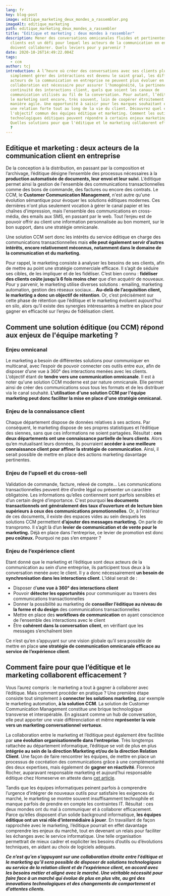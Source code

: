 ```yaml
---
lang: fr
key: blog-post
image: editique_marketing_deux_mondes_a_rassembler.png
imageAlt: editique_marketing
path: editique_marketing_deux_mondes_a_rassembler
title: "Editique et marketing : deux mondes à rassembler"
description: Mener des conversations omnicanales fluides et pertinentes avec ses
  clients est un défi pour lequel les acteurs de la communication en entreprise
  doivent collaborer. Quels leviers pour y parvenir ?
date: 2020-10-26T14:49:22.004Z
tags:
  - ccm
author: tcj
introduction: A l’heure où créer des conversations avec ses clients plutôt que
  simplement gérer des intéractions est devenu le saint graal, les différents
  acteurs de la communication en entreprise ne peuvent plus évoluer en silo. Une
  collaboration est nécessaire pour assurer l'homogénéité, la pertinence et la
  continuité des interactions client, quels que soient les canaux de
  communication utilisés au fil de la conversation. Pour autant, l’éditique et
  le marketing sont encore, très souvent, loin de coopérer étroitement et de
  manière agile. Une opportunité à saisir pour les marques souhaitant entretenir
  une relation forte tout au long de la vie du client. Découvrez quel est
  l'objectif commun des équipes éditique et marketing. Comment les outils
  technologiques éditiques peuvent répondre à certains enjeux marketing ?
  Quelles solutions pour que l'éditique et le marketing collaborent efficacement
  ?
---
```

## Editique et marketing : deux acteurs de la communication client en entreprise

De la conception à la distribution, en passant par la composition et l’archivage, l’éditique désigne l’ensemble des processus nécessaires à la **production automatisée de documents, leur envoi et leur suivi**. L’éditique permet ainsi la gestion de l'ensemble des communications transactionnelles comme des bons de commande, des factures ou encore des contrats. Le CCM, le **Customer Communication Management**, n'est autre qu'une évolution sémantique pour évoquer les solutions éditiques modernes. Ces dernières n'ont plus seulement vocation à gérer le canal papier et les chaînes d'impression, mais l'ensemble des communications en cross-média, des emails aux SMS, en passant par le web. Tout l’enjeu est de pouvoir offrir au client une information personnalisée au bon moment, sur le bon support, dans une stratégie omnicanale.

Une solution CCM sert donc les intérêts du service éditique en charge des communications transactionnelles mais **elle peut également servir d’autres intérêts, encore relativement méconnus, notamment dans le domaine de la communication et du marketing.**

Pour rappel, le marketing consiste à analyser les besoins de ses clients, afin de mettre au point une stratégie commerciale efficace. Il s’agit de séduire ses cibles, de les impliquer et de les fidéliser. C’est bien connu : **fidéliser des clients coûte jusqu’à 6 fois moins cher** que d’en acquérir de nouveaux. Pour y parvenir, le marketing utilise diverses solutions : emailing, marketing automation, gestion des réseaux sociaux… **Au-delà de l’acquisition client, le marketing a donc un objectif de rétention**. Or, c’est précisément sur cette phase de rétention que l’éditique et le marketing évoluent aujourd’hui en silo, alors qu’il existe des synergies intéressantes à mettre en place pour gagner en efficacité sur l’enjeu de fidélisation client.

## Comment une solution éditique (ou CCM) répond aux enjeux de l'équipe marketing ?

### **Enjeu omnicanal**

Le marketing a besoin de différentes solutions pour communiquer en multicanal, avec l’espoir de pouvoir connecter ces outils entre eux, afin de disposer d’une vue à 360° des interactions menées avec les clients. L’objectif étant de **tendre vers une communication omnicanale**. Il est à noter qu'une solution CCM moderne est par nature omnicanale. Elle permet ainsi de créer des communications sous tous les formats et de les distribuer via le canal souhaité. **L'utilisation d'une solution CCM par l'équipe marketing peut donc faciliter la mise en place d'une stratégie omnicanal.**

### **Enjeu de la connaissance client**

Chaque département dispose de données relatives à ses actions. Par conséquent, le marketing dispose de ses propres statistiques et l’éditique des siennes, sans que ces informations ne soient partagées. Résultat : **ces deux départements ont une connaissance partielle de leurs clients**. Alors qu’en mutualisant leurs données, ils pourraient **accéder à une meilleure connaissance client pour affiner la stratégie de communication**. Ainsi, il serait possible de mettre en place des actions marketing davantage pertinentes.

### **Enjeu de l’upsell et du cross-sell**

Validation de commande, facture, relevé de compte… Les communications transactionnelles peuvent être d’ordre légal ou présenter un caractère obligatoire. Les informations qu’elles contiennent sont parfois sensibles et d’un certain degré d’importance. C'est pourquoi **les documents transactionnels ont généralement des taux d’ouverture et de lecture bien supérieurs à ceux des communications promotionnelles**. Or, à l’intérieur de ces documents, il existe des espaces vides au sein desquels les solutions CCM permettent **d’ajouter des messages marketing.** On parle de transpromo. Il s’agit là d’un **levier de communication et de vente pour le marketing.** Déjà en place dans l'entreprise, ce levier de promotion est donc **peu coûteux.** Pourquoi ne pas s’en emparer ?

### **Enjeu de l’expérience client**

Etant donné que le marketing et l’éditique sont deux acteurs de la communication au sein d’une entreprise, ils participent tous deux à la conversation menée avec le client. Il y a donc nécessairement **un besoin de synchronisation dans les interactions client**. L’idéal serait de :

* Disposer d’**une vue à 360° des interactions client**
* Pouvoir **détecter les opportunités** pour communiquer au travers des communications transactionnelles
* Donner la possibilité au marketing de **conseiller l’éditique au niveau de la forme et du design** des communications transactionnelles
* Mettre en place des **workflows de communication** en ayant conscience de l’ensemble des interactions avec le client
* Être **cohérent dans la conversation** **client**, en vérifiant que les messages s’enchaînent bien

Ce n’est qu’en s’appuyant sur une vision globale qu’il sera possible de mettre en place **une stratégie de communication omnicanale efficace au service de l’expérience client**.

## **Comment faire pour que l’éditique et le marketing collaborent efficacement ?**

Vous l’aurez compris : le marketing a tout à gagner à collaborer avec l’éditique. Mais comment procéder en pratique ? Une première étape consiste tout simplement à **connecter les solutions marketing**, par exemple le marketing automation, **à la solution CCM**. La solution de Customer Communication Management constitue une brique technologique transverse et interopérable. En agissant comme un hub de conversation, elle peut apporter une vraie différenciation et même **représenter la voie vers un marketing conversationnel vertueux**.

La collaboration entre le marketing et l’éditique peut également être facilitée par **une évolution organisationnelle dans l’entreprise**. Très longtemps rattachée au département informatique, l’éditique se voit de plus en plus **intégrée au sein de la direction Marketing et/ou de la direction Relation Client**. Une façon de faire rencontrer les équipes, de mettre en place un processus de cocréation des communications grâce à une complémentarité des deux expertises, mais également de **gagner en réactivité**. Florence Rocher, auparavant responsable marketing et aujourd’hui responsable éditique chez Homeserve en atteste dans [cet article](https://www.docaufutur.fr/2017/04/02/portrait-femme-responsable-editique-florence-rocher-homeserve-mail-quality-club/).

Tandis que les équipes informatiques peinent parfois à comprendre l’urgence d’intégrer de nouveaux outils pour satisfaire les exigences du marché, le marketing se montre souvent insuffisamment technophile et manque parfois de prendre en compte les contraintes IT. Résultat : ces deux mondes ont du mal à communiquer et à collaborer efficacement. Parce qu’elles disposent d’un solide background informatique, **les équipes éditique ont un vrai rôle d’intermédiaire à jouer**. En travaillant de façon rapprochée avec le marketing, l’éditique pourrait en effet davantage comprendre les enjeux du marché, tout en devenant un relais pour faciliter les échanges avec le service informatique. Une telle organisation permettrait de mieux cadrer et expliciter les besoins d’outils ou d’évolutions techniques, en aidant au choix de logiciels adéquats.

***Ce n’est qu’en s’appuyant sur une collaboration étroite entre l’éditique et le marketing qu’il sera possible de disposer de solutions technologiques au service de la relation client et de l’expérience client, en accord avec les besoins métier et aligné avec le marché. Une véritable nécessité pour faire face à un marché qui évolue de plus en plus vite, au gré des innovations technologiques et des changements de comportement et d’attentes clients.***